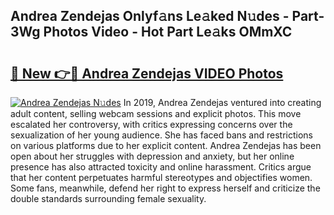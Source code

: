 ## Andrea Zendejas Onlyf𝚊ns Le𝚊ked N𝚞des - Part-3Wg Photos Video - Hot Part Le𝚊ks OMmXC

# <h2><a href="http://ab47600.deff.icu/?id=Andrea+Zendejas">🔗 New 👉🔴 Andrea Zendejas VIDEO Photos</a></h2>

[![Andrea Zendejas N𝚞des](https://i.imgur.com/rIISA9y.gif)](http://ab47600.deff.icu/?id=Andrea+Zendejas)
In 2019, Andrea Zendejas ventured into creating adult content, selling webcam sessions and explicit photos. This move escalated her controversy, with critics expressing concerns over the sexualization of her young audience. She has faced bans and restrictions on various platforms due to her explicit content. Andrea Zendejas has been open about her struggles with depression and anxiety, but her online presence has also attracted toxicity and online harassment. Critics argue that her content perpetuates harmful stereotypes and objectifies women. Some fans, meanwhile, defend her right to express herself and criticize the double standards surrounding female sexuality.
